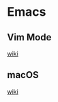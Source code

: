 # Emacs

## Vim Mode

[wiki](https://www.emacswiki.org/emacs/Evil)

## macOS

[wiki](https://www.emacswiki.org/emacs/EmacsForMacOS)
